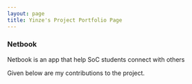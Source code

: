 ```yaml
---
layout: page
title: Yinze's Project Portfolio Page
---
```


### Netbook

Netbook is an app that help SoC students connect with others

Given below are my contributions to the project.